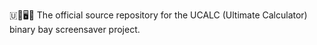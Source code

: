 🇺🧮️🖥️✨️ The official source repository for the UCALC (Ultimate Calculator) binary bay screensaver project.
